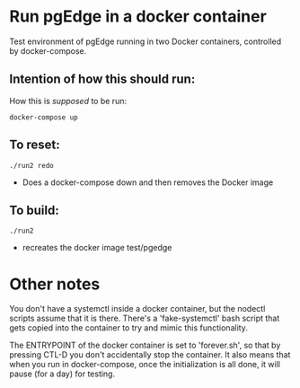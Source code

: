 Run pgEdge in a docker container
==

Test environment of pgEdge running in two Docker containers, controlled by docker-compose.

Intention of how this should run:
---

How this is _supposed_ to be run:

```
docker-compose up
```


To reset:
---
``./run2 redo``

* Does a docker-compose down and then removes the Docker image


To build:
---
``./run2``

* recreates the docker image test/pgedge



Other notes
===========
You don't have a systemctl inside a docker container, but the nodectl scripts
assume that it is there.  There's a 'fake-systemctl' bash script that gets copied
into the container to try and mimic this functionality.

The ENTRYPOINT of the docker container is set to 'forever.sh', so that by
pressing CTL-D you don't accidentally stop the container. It also means that
when you run in docker-compose, once the initialization is all done, it will
pause (for a day) for testing.

